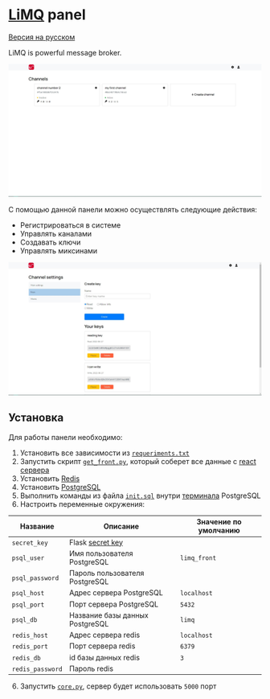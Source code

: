 # [LiMQ](https://github.com/emmitrin/limq) panel

[Версия на русском](README.ru.md)

LiMQ is powerful message broker.

![channels](assets/channels.jpg)

С помощью данной панели можно осуществлять следующие действия:
* Регистрироваться в системе
* Управлять каналами
* Создавать ключи
* Управлять миксинами

![keys](assets/keys.jpg)

## Установка
Для работы панели необходимо: 
1. Установить все зависимости из [`requeriments.txt`](requirements.txt)
2. Запустить скрипт [`get_front.py`](get_front.py), который соберет все данные с [react сервера](https://github.com/tikovka72/limq-front)
3. Установить [Redis](https://redis.io/) 
4. Установить [PostgreSQL](https://www.postgresql.org/)
5. Выполнить команды из файла [`init.sql`](storage/init.sql) 
   внутри [терминала](https://www.postgresql.org/docs/current/app-psql.html) PostgreSQL
6. Настроить переменные окружения:

| Название | Описание | Значение по умолчанию |
|----------|----------|-----------------------|
| `secret_key` | Flask [secret key](https://flask.palletsprojects.com/en/2.1.x/config/#SECRET_KEY) | |
| `psql_user` | Имя пользователя PostgreSQL | `limq_front` | 
| `psql_password` | Пароль пользователя PostgreSQL |  |
| `psql_host` | Адрес сервера PostgreSQL | `localhost` | 
| `psql_port` |  Порт сервера PostgreSQL | `5432` |
| `psql_db` | Название базы данных PostgreSQL | `limq` |
| `redis_host` | Адрес сервера redis | `localhost` |
| `redis_port` | Порт сервера redis | `6379` | 
| `redis_db` | id базы данных redis | `3` | 
| `redis_password` | Пароль redis | | 

6. Запустить [`core.py`](core.py), сервер будет использовать `5000` порт

